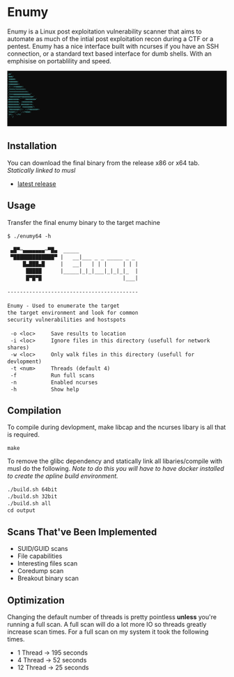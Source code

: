 # Enumy

Enumy is a Linux post exploitation vulnerability scanner that aims to automate as much of the intial post exploitation recon during a CTF or a pentest. Enumy has a nice interface built with ncurses if you have an SSH connection, or a standard text based interface for dumb shells. With an emphisise on portablility and speed.

![Example](./docs/svg/example.svg)

## Installation

You can download the final binary from the release x86 or x64 tab. _Statically linked to musl_

- [latest release](https://github.com/luke-goddard/enumy/releases)

## Usage

Transfer the final enumy binary to the target machine

```
$ ./enumy64 -h

 ▄█▀─▄▄▄▄▄▄▄─▀█▄  _____
 ▀█████████████▀ |   __|___ _ _ _____ _ _
     █▄███▄█     |   __|   | | |     | | |
      █████      |_____|_|_|___|_|_|_|_  |
      █▀█▀█                          |___|

------------------------------------------

Enumy - Used to enumerate the target
the target environment and look for common
security vulnerabilities and hostspots

 -o <loc>     Save results to location
 -i <loc>     Ignore files in this directory (usefull for network shares)
 -w <loc>     Only walk files in this directory (usefull for devlopment)
 -t <num>     Threads (default 4)
 -f           Run full scans
 -n           Enabled ncurses
 -h           Show help
 ```

## Compilation

To compile during devlopment, make libcap and the ncurses libary is all that is required.

```shell
make
```

To remove the glibc dependency and statically link all libaries/compile with musl do the following. _Note to do this you will have to have docker installed to create the apline build environment._

```shells
./build.sh 64bit
./build.sh 32bit
./build.sh all
cd output
```

## Scans That've Been Implemented

- SUID/GUID scans
- File capabilities
- Interesting files scan
- Coredump scan
- Breakout binary scan

## Optimization

Changing the default number of threads is pretty pointless __unless__  you're running a full scan. A full scan will do a lot more IO so threads greatly increase scan times. For a full scan on my system it took the following times.

- 1 Thread  -> 195 seconds
- 4 Thread  -> 52 seconds
- 12 Thread -> 25 seconds
